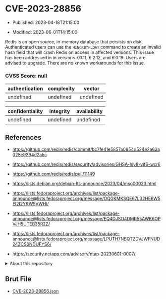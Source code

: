 # CVE-2023-28856

- Published: 2023-04-18T21:15:00

- Modified: 2023-06-01T14:15:00

Redis is an open source, in-memory database that persists on disk. Authenticated users can use the `HINCRBYFLOAT` command to create an invalid hash field that will crash Redis on access in affected versions. This issue has been addressed in in versions 7.0.11, 6.2.12, and 6.0.19. Users are advised to upgrade. There are no known workarounds for this issue.

### CVSS Score: **null**

| authentication | complexity | vector |
| --- | --- | --- |
| undefined | undefined | undefined |

| confidentiality | integrity | availability |
| --- | --- | --- |
| undefined | undefined | undefined |

## References

* https://github.com/redis/redis/commit/bc7fe41e5857a0854d524e2a63a028e9394d2a5c

* https://github.com/redis/redis/security/advisories/GHSA-hjv8-vjf6-wcr6

* https://github.com/redis/redis/pull/11149

* https://lists.debian.org/debian-lts-announce/2023/04/msg00023.html

* https://lists.fedoraproject.org/archives/list/package-announce@lists.fedoraproject.org/message/OQGKMKSQE67L32HE6W5EI2I2YKW5VWHI/

* https://lists.fedoraproject.org/archives/list/package-announce@lists.fedoraproject.org/message/EQ4DJSO4DMR55AWK6OPVJH5UTEB35R2Z/

* https://lists.fedoraproject.org/archives/list/package-announce@lists.fedoraproject.org/message/LPUTH7NBQTZDVJWFNUD24ZCS6NDUFYS6/

* https://security.netapp.com/advisory/ntap-20230601-0007/

<details>
<summary>About this repository</summary> 

  This repository is part of the project [Live Hack CVE](https://github.com/Live-Hack-CVE). Main website can be found [www.live-hack.org](https://www.live-hack.org) 
  
  Made by [Sn0wAlice](https://github.com/Sn0wAlice) for the people that care about security and need to have a feed of the latest CVEs. Hope you enjoy it, don't forget to star the repo and follow me on [Twitter](https://twitter.com/Sn0wAlice) and [Github](https://github.com/Sn0wAlice). And that is my [personnal website](https://www.alice-snow.me/)

  - [Home Page](https://github.com/Live-Hack-CVE)
  - [Framework](https://github.com/Live-Hack-CVE/cve-framework)
  - [CVE database](https://github.com/Live-Hack-CVE/full_database)
  - [Changelog](https://github.com/Live-Hack-CVE/Changelog)
</details>

## Brut File

* [CVE-2023-28856.json](https://raw.githubusercontent.com/Live-Hack-CVE/full_database/main/cves/2023/CVE-2023-28856.json)

